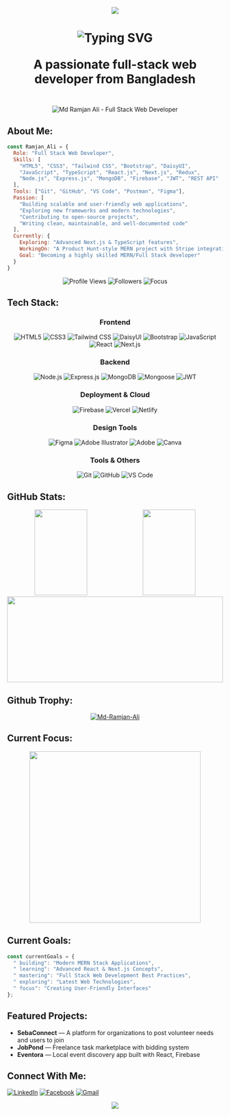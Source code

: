 <div align="center">
  <img src="https://capsule-render.vercel.app/api?type=waving&color=0:E1EAFC,100:F6D5F7&height=200&section=header&text=MD+RAMJAN%20ALI&fontSize=40&fontColor=fff&animation=fadeIn&fontAlignY=38&desc=MERN+Stack%20Web+Developer%20&descAlignY=51&descAlign=50"/>
</div>

<!-- Typing animation header -->

<h1 align="center">
  <img src="https://readme-typing-svg.demolab.com?font=Fira+Code&weight=600&pause=1000&center=true&vCenter=true&width=450&lines=Hi+%F0%9F%91%8B%2C+I'm+Ramjan+Ali" alt="Typing SVG" />
    <p> A passionate full-stack web developer from Bangladesh</p>
</h1>

<br/>

<div align="center">
 <img align="center" src="https://qph.cf2.quoracdn.net/main-qimg-cb0d139e178018df8b3e778369395ac7" alt="Md Ramjan Ali - Full Stack Web Developer"/>
</div>

## About Me:

```js
const Ramjan_Ali = {
  Role: "Full Stack Web Developer",
  Skills: [
    "HTML5", "CSS3", "Tailwind CSS", "Bootstrap", "DaisyUI",
    "JavaScript", "TypeScript", "React.js", "Next.js", "Redux",
    "Node.js", "Express.js", "MongoDB", "Firebase", "JWT", "REST API"
  ],
  Tools: ["Git", "GitHub", "VS Code", "Postman", "Figma"],
  Passion: [
    "Building scalable and user-friendly web applications",
    "Exploring new frameworks and modern technologies",
    "Contributing to open-source projects",
    "Writing clean, maintainable, and well-documented code"
  ],
  Currently: {
    Exploring: "Advanced Next.js & TypeScript features",
    WorkingOn: "A Product Hunt-style MERN project with Stripe integration",
    Goal: "Becoming a highly skilled MERN/Full Stack developer"
  }
}
```


<div align="center">
  <img src="https://komarev.com/ghpvc/?username=Md-Ramjan-Ali&style=for-the-badge&color=blue" alt="Profile Views" />
  <img src="https://img.shields.io/github/followers/Md-Ramjan-Ali?style=for-the-badge&color=blue&labelColor=black" alt="Followers" />
  <img src="https://img.shields.io/badge/Focus-Full%20Stack%20Development-blue?style=for-the-badge" alt="Focus" />
</div>

## Tech Stack:

<div align="center">
  
### Frontend
  
![HTML5](https://img.shields.io/badge/HTML5-E34F26?style=for-the-badge&logo=html5&logoColor=white)
![CSS3](https://img.shields.io/badge/CSS3-1572B6?style=for-the-badge&logo=css3&logoColor=white)
![Tailwind CSS](https://img.shields.io/badge/Tailwind_CSS-38B2AC?style=for-the-badge&logo=tailwind-css&logoColor=white)
![DaisyUI](https://img.shields.io/badge/daisyui-5A0EF8?style=for-the-badge&logo=daisyui&logoColor=white)
![Bootstrap](https://img.shields.io/badge/bootstrap-%238511FA.svg?style=for-the-badge&logo=bootstrap&logoColor=white)
![JavaScript](https://img.shields.io/badge/JavaScript-F7DF1E?style=for-the-badge&logo=javascript&logoColor=black)
![React](https://img.shields.io/badge/React-20232A?style=for-the-badge&logo=react&logoColor=61DAFB)
![Next.js](https://img.shields.io/badge/Next.js-000000?style=for-the-badge&logo=nextdotjs&logoColor=white)


### Backend

![Node.js](https://img.shields.io/badge/Node.js-43853D?style=for-the-badge&logo=node.js&logoColor=white)
![Express.js](https://img.shields.io/badge/Express.js-404D59?style=for-the-badge&logo=express&logoColor=white)
![MongoDB](https://img.shields.io/badge/MongoDB-4EA94B?style=for-the-badge&logo=mongodb&logoColor=white)
![Mongoose](https://img.shields.io/badge/Mongoose-880000?style=for-the-badge&logo=mongoose&logoColor=white)
![JWT](https://img.shields.io/badge/JWT-black?style=for-the-badge&logo=JSON%20web%20tokens)

### Deployment & Cloud

![Firebase](https://img.shields.io/badge/firebase-%23FFCA28.svg?style=for-the-badge&logo=firebase&logoColor=black)
![Vercel](https://img.shields.io/badge/vercel-%23000000.svg?style=for-the-badge&logo=vercel&logoColor=white)
![Netlify](https://img.shields.io/badge/netlify-%23000000.svg?style=for-the-badge&logo=netlify&logoColor=#00C7B7)

### Design Tools

![Figma](https://img.shields.io/badge/figma-%23F24E1E.svg?style=for-the-badge&logo=figma&logoColor=white)
![Adobe Illustrator](https://img.shields.io/badge/adobe%20illustrator-%23FF9A00.svg?style=for-the-badge&logo=adobe%20illustrator&logoColor=white)
![Adobe](https://img.shields.io/badge/adobe-%23FF0000.svg?style=for-the-badge&logo=adobe&logoColor=white)
![Canva](https://img.shields.io/badge/Canva-%2300C4CC.svg?style=for-the-badge&logo=Canva&logoColor=white)

### Tools & Others

![Git](https://img.shields.io/badge/Git-F05032?style=for-the-badge&logo=git&logoColor=white)
![GitHub](https://img.shields.io/badge/GitHub-100000?style=for-the-badge&logo=github&logoColor=white)
![VS Code](https://img.shields.io/badge/VS_Code-007ACC?style=for-the-badge&logo=visual-studio-code&logoColor=white)

</div>

## GitHub Stats:

<div align="center">
  <img width="49.5%" style="height: 200px;" src="https://github-readme-stats.vercel.app/api?username=Md-Ramjan-Ali&show_icons=true&theme=tokyonight&hide_border=true&count_private=true" />
  <img width="49.5%" style="height: 200px;" src="https://github-readme-stats.vercel.app/api/top-langs/?username=Md-Ramjan-Ali&theme=tokyonight&hide_border=true&layout=compact&langs_count=8" />
</div>

<div align="center">
  
   <img width="100%" style="height: 200px;" src="https://nirzak-streak-stats.vercel.app/?user=Md-Ramjan-Ali&theme=dark&hide_border=false" />
</div>

## Github Trophy:
<p align="center">
  <a href="https://github.com/ryo-ma/github-profile-trophy">
    
   <img src="https://github-profile-trophy.vercel.app/?username=Md-Ramjan-Ali&margin-w=20&margin-h=20" alt="Md-Ramjan-Ali" />
  </a>
</p>

## Current Focus:

<div align="center">
  <img src="https://user-images.githubusercontent.com/74038190/229223263-cf2e4b07-2615-4f87-9c38-e37600f8381a.gif" width="400">
</div>

## Current Goals:
```js
const currentGoals = {
  " building": "Modern MERN Stack Applications",
  " learning": "Advanced React & Next.js Concepts",
  " mastering": "Full Stack Web Development Best Practices",
  " exploring": "Latest Web Technologies",
  " focus": "Creating User-Friendly Interfaces"
};
```

## Featured Projects:

-  **SebaConnect** — A platform for organizations to post volunteer needs and users to join  
-  **JobPond** — Freelance task marketplace with bidding system
-  **Eventora** — Local event discovery app built with React, Firebase  

## Connect With Me:

<div>
  
[![LinkedIn](https://img.shields.io/badge/LinkedIn-0077B5?style=for-the-badge&logo=linkedin&logoColor=white)](http://www.linkedin.com/in/md-ramjan-ali-khan)
[![Facebook](https://img.shields.io/badge/Facebook-1877F2?style=for-the-badge&logo=facebook&logoColor=white)](https://www.facebook.com/gm.romjan.50)
[![Gmail](https://img.shields.io/badge/Gmail-D14836?style=for-the-badge&logo=gmail&logoColor=white)](mailto:gmramjanali8888@gmail.com)

</div>

<div align="center">
<img src="https://capsule-render.vercel.app/api?type=waving&color=0:E1EAFC,100:F6D5F7&height=120&section=footer&text=Thanks+for+Visiting!&fontSize=28&fontColor=000&animation=fadeIn&fontAlignX"/>
 </div>
